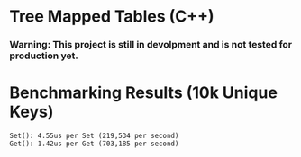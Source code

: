 # Tree Mapped Tables (C++)
### Warning: This project is still in devolpment and is not tested for production yet.

# Benchmarking Results (10k Unique Keys)
```
Set(): 4.55us per Set (219,534 per second)
Get(): 1.42us per Get (703,185 per second)
```
